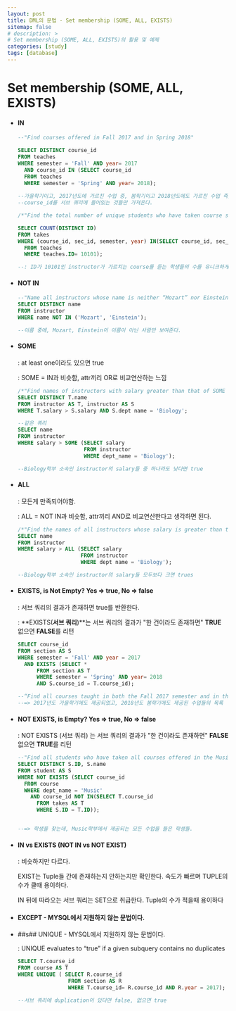```yaml
---
layout: post
title: DML의 문법 - Set membership (SOME, ALL, EXISTS)
sitemap: false
# description: > 
# Set membership (SOME, ALL, EXISTS)의 활용 및 예제 
categories: [study]
tags: [database]
---
```



# Set membership (SOME, ALL, EXISTS)

  - #### IN

    ~~~sql
    --"Find courses offered in Fall 2017 and in Spring 2018"
    
    SELECT DISTINCT course_id
    FROM teaches
    WHERE semester = 'Fall' AND year= 2017 
      AND course_id IN (SELECT course_id
      FROM teaches
      WHERE semester = 'Spring' AND year= 2018);
    										
    --가을학기이고, 2017년도에 가르친 수업 중, 봄학기이고 2018년도에도 가르친 수업 즉, 
    --course_id를 서브 쿼리에 들어있는 것들만 가져온다. 
    ~~~

    ~~~sql
    /*"Find the total number of unique students who have taken course sections taught by the instructor with ID 10101"*/
    
    SELECT COUNT(DISTINCT ID)
    FROM takes
    WHERE (course_id, sec_id, semester, year) IN(SELECT course_id, sec_id, semester, year
      FROM teaches
      WHERE teaches.ID= 10101);
    
    --: ID가 10101인 instructor가 가르치는 course를 듣는 학생들의 수를 유니크하게 세어라.  
    ~~~

  - #### NOT IN

    ~~~sql
    --"Name all instructors whose name is neither “Mozart” nor Einstein”"
    SELECT DISTINCT name
    FROM instructor
    WHERE name NOT IN ('Mozart', 'Einstein');
    
    --이름 중에, Mozart, Einstein이 이름이 아닌 사람만 보여준다. 
    ~~~

  - #### SOME

    : at least one이라도 있으면 true

    : SOME = IN과 비슷함, attr끼리 OR로 비교연산하는 느낌

    ~~~sql
    /*"Find names of instructors with salary greater than that of SOME (at least one) instructor in the Biology department"*/
    SELECT DISTINCT T.name
    FROM instructor AS T, instructor AS S
    WHERE T.salary > S.salary AND S.dept name = 'Biology';
    
    --같은 쿼리 
    SELECT name
    FROM instructor
    WHERE salary > SOME (SELECT salary
    					 FROM instructor
    					 WHERE dept_name = 'Biology');
    
    --Biology학부 소속인 instructor의 salary들 중 하나라도 낮다면 true
    ~~~


  - #### ALL

    : 모든게 만족되어야함. 

    : ALL = NOT IN과 비슷함, attr끼리 AND로 비교연산한다고 생각하면 된다. 

    ~~~sql
    /*"Find the names of all instructors whose salary is greater than the salary of all instructors in the Biology department"*/
    SELECT name
    FROM instructor
    WHERE salary > ALL (SELECT salary
    					FROM instructor
    					WHERE dept name = 'Biology');
    
    --Biology학부 소속인 instructor의 salary들 모두보다 크면 trues
    ~~~


  - #### EXISTS, is Not Empty? Yes => true, No => false

    : 서브 쿼리의 결과가 존재하면 true를 반환한다. 

    : **EXISTS(**서브 쿼리**)**는 서브 쿼리의 결과가 "한 건이라도 존재하면" **TRUE** 없으면 **FALSE**를 리턴

    ~~~sql
    SELECT course_id
    FROM section AS S
    WHERE semester = 'Fall' AND year = 2017 
      AND EXISTS (SELECT *
          FROM section AS T
          WHERE semester = 'Spring' AND year= 2018
          AND S.course_id = T.course_id);
    
    --“Find all courses taught in both the Fall 2017 semester and in the Spring 2018 semester”
    --=> 2017년도 가을학기에도 제공되었고, 2018년도 봄학기에도 제공된 수업들의 목록 
    ~~~

  - #### NOT EXISTS, is Empty? Yes => true, No => false

    : NOT EXISTS (서브 쿼리) 는 서브 쿼리의 결과가 "한 건이라도 존재하면" **FALSE** 없으면 **TRUE**를 리턴

    ~~~sql
    --"Find all students who have taken all courses offered in the Music department"
    SELECT DISTINCT S.ID, S.name
    FROM student AS S
    WHERE NOT EXISTS (SELECT course_id
      FROM course
      WHERE dept_name = 'Music'
        AND course_id NOT IN(SELECT T.course_id
          FROM takes AS T
          WHERE S.ID = T.ID));
    
    
    --=> 학생을 찾는데, Music학부에서 제공되는 모든 수업을 들은 학생들. 
    ~~~

  - #### IN vs EXISTS (NOT IN vs NOT EXIST)

    : 비슷하지만 다르다. 

    EXIST는 Tuple들 간에 존재하는지 안하는지만 확인한다. 속도가 빠르며 TUPLE의 수가 클때 용이하다. 

    IN 뒤에 따라오는 서브 쿼리는 SET으로 취급한다. Tuple의 수가 적을때 용이하다  

  - #### EXCEPT - MYSQL에서 지원하지 않는 문법이다. 

  - ##s## UNIQUE - MYSQL에서 지원하지 않는 문법이다. 

    : UNIQUE evaluates to “true” if a given subquery contains no duplicates

    ~~~sql
    SELECT T.course_id
    FROM course AS T
    WHERE UNIQUE ( SELECT R.course_id
    				FROM section AS R
    				WHERE T.course_id= R.course_id AND R.year = 2017);
    
    --서브 쿼리에 duplication이 있다면 false, 없으면 true
    ~~~
